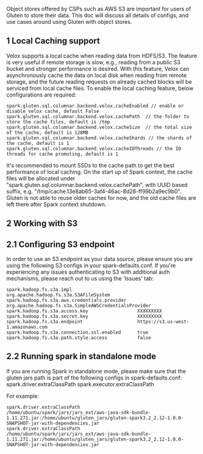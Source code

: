 Object stores offered by CSPs such as AWS S3 are important for users of Gluten to store their data. This doc will discuss all details of configs, and use cases around using Gluten with object stores. 

## 1 Local Caching support

Velox supports a local cache when reading data from HDFS/S3. The feature is very useful if remote storage is slow, e.g., reading from a public S3 bucket and stronger performance is desired. With this feature, Velox can asynchronously cache the data on local disk when reading from remote storage, and the future reading requests on already cached blocks will be serviced from local cache files. To enable the local caching feature, below configurations are required:
```
spark.gluten.sql.columnar.backend.velox.cacheEnabled // enable or disable velox cache, default False
spark.gluten.sql.columnar.backend.velox.cachePath  // the folder to store the cache files, default is /tmp
spark.gluten.sql.columnar.backend.velox.cacheSize  // the total size of the cache, default is 128MB
spark.gluten.sql.columnar.backend.velox.cacheShards // the shards of the cache, default is 1
spark.gluten.sql.columnar.backend.velox.cacheIOThreads // the IO threads for cache promoting, default is 1 
```

It's recommended to mount SSDs to the cache path to get the best performance of local caching. On the start up of Spark context, the cache files will be allocated under "spark.gluten.sql.columnar.backend.velox.cachePath", with UUID based suffix, e.g. "/tmp/cache.13e8ab65-3af4-46ac-8d28-ff99b2a9ec9b0". Gluten is not able to reuse older caches for now, and the old cache files are left there after Spark context shutdown.

## 2 Working with S3

## 2.1 Configuring S3 endpoint

In order to use an S3 endpoint as your data source, please ensure you are using the following S3 configs in your spark-defaults.conf. If you're experiencing any issues authenticating to S3 with additional auth mechanisms, please reach out to us using the 'Issues' tab: 
```shell script
spark.hadoop.fs.s3a.impl           				org.apache.hadoop.fs.s3a.S3AFileSystem
spark.hadoop.fs.s3a.aws.credentials.provider 	org.apache.hadoop.fs.s3a.SimpleAWSCredentialsProvider
spark.hadoop.fs.s3a.access.key     				XXXXXXXXX
spark.hadoop.fs.s3a.secret.key     				XXXXXXXXX
spark.hadoop.fs.s3a.endpoint 					https://s3.us-west-1.amazonaws.com
spark.hadoop.fs.s3a.connection.ssl.enabled 		true	
spark.hadoop.fs.s3a.path.style.access 			false
```

## 2.2 Running spark in standalone mode

If you are running Spark in standalone mode, please make sure that the gluten jars path is part of the following configs in spark-defaults.conf:
spark.driver.extraClassPath
spark.executor.extraClassPath

For example:
```shell script
spark.driver.extraClassPath        /home/ubuntu/spark/jars/jars_ext/aws-java-sdk-bundle-1.11.271.jar:/home/ubuntu/gluten_jars/gluten-spark3.2_2.12-1.0.0-SNAPSHOT-jar-with-dependencies.jar
spark.driver.extraClassPath        /home/ubuntu/spark/jars/jars_ext/aws-java-sdk-bundle-1.11.271.jar:/home/ubuntu/gluten_jars/gluten-spark3.2_2.12-1.0.0-SNAPSHOT-jar-with-dependencies.jar
```
